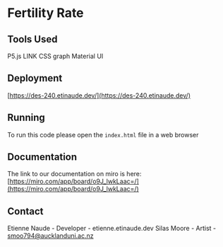 # Fertility Rate

## Tools Used

<!-- TODO -->

P5.js LINK
CSS graph
Material UI

## Deployment

<!-- TODO some crap about this -->

[https://des-240.etinaude.dev/](https://des-240.etinaude.dev/)

## Running

To run this code please open the `index.html` file in a web browser

## Documentation

The link to our documentation on miro is here:
[https://miro.com/app/board/o9J_lwkLaac=/](https://miro.com/app/board/o9J_lwkLaac=/)

## Contact

Etienne Naude - Developer - etienne.etinaude.dev
Silas Moore - Artist - smoo794@aucklanduni.ac.nz
